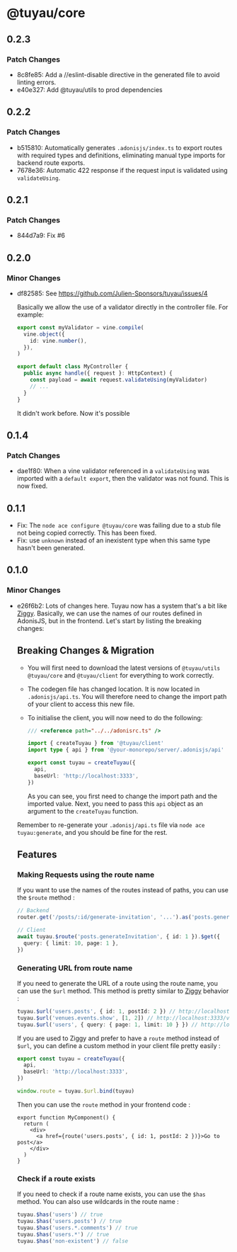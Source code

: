# @tuyau/core

## 0.2.3

### Patch Changes

- 8c8fe85: Add a //eslint-disable directive in the generated file to avoid linting errors.
- e40e327: Add @tuyau/utils to prod dependencies

## 0.2.2

### Patch Changes

- b515810: Automatically generates `.adonisjs/index.ts` to export routes with required types and definitions, eliminating manual type imports for backend route exports.
- 7678e36: Automatic 422 response if the request input is validated using `validateUsing`.

## 0.2.1

### Patch Changes

- 844d7a9: Fix #6

## 0.2.0

### Minor Changes

- df82585: See https://github.com/Julien-Sponsors/tuyau/issues/4

  Basically we allow the use of a validator directly in the controller file. For example:

  ```ts
  export const myValidator = vine.compile(
    vine.object({
      id: vine.number(),
    }),
  )

  export default class MyController {
    public async handle({ request }: HttpContext) {
      const payload = await request.validateUsing(myValidator)
      // ...
    }
  }
  ```

  It didn't work before. Now it's possible

## 0.1.4

### Patch Changes

- dae1f80: When a vine validator referenced in a `validateUsing` was imported with a `default export`, then the validator was not found. This is now fixed.

## 0.1.1

- Fix: The `node ace configure @tuyau/core` was failing due to a stub file not being copied correctly. This has been fixed.
- Fix: use `unknown` instead of an inexistent type when this same type hasn't been generated.

## 0.1.0

### Minor Changes

- e26f6b2: Lots of changes here. Tuyau now has a system that's a bit like [Ziggy](https://github.com/tighten/ziggy). Basically, we can use the names of our routes defined in AdonisJS, but in the frontend. Let's start by listing the breaking changes:

  ## Breaking Changes & Migration

  - You will first need to download the latest versions of `@tuyau/utils` `@tuyau/core` and `@tuyau/client` for everything to work correctly.
  - The codegen file has changed location. It is now located in `.adonisjs/api.ts`. You will therefore need to change the import path of your client to access this new file.
  - To initialise the client, you will now need to do the following:

    ```ts
    /// <reference path="../../adonisrc.ts" />

    import { createTuyau } from '@tuyau/client'
    import type { api } from '@your-monorepo/server/.adonisjs/api'

    export const tuyau = createTuyau({
      api,
      baseUrl: 'http://localhost:3333',
    })
    ```

    As you can see, you first need to change the import path and the imported value. Next, you need to pass this `api` object as an argument to the `createTuyau` function.

  Remember to re-generate your `.adonisj/api.ts` file via `node ace tuyau:generate`, and you should be fine for the rest.

  ## Features

  ### Making Requests using the route name

  If you want to use the names of the routes instead of paths, you can use the `$route` method :

  ```ts
  // Backend
  router.get('/posts/:id/generate-invitation', '...').as('posts.generateInvitation')

  // Client
  await tuyau.$route('posts.generateInvitation', { id: 1 }).$get({
    query: { limit: 10, page: 1 },
  })
  ```

  ### Generating URL from route name

  If you need to generate the URL of a route using the route name, you can use the `$url` method. This method is pretty similar to [Ziggy](https://github.com/tighten/ziggy) behavior :

  ```ts
  tuyau.$url('users.posts', { id: 1, postId: 2 }) // http://localhost:3333/users/1/posts/2
  tuyau.$url('venues.events.show', [1, 2]) // http://localhost:3333/venues/1/events/2
  tuyau.$url('users', { query: { page: 1, limit: 10 } }) // http://localhost:3333/users?page=1&limit=10
  ```

  If you are used to Ziggy and prefer to have a `route` method instead of `$url`, you can define a custom method in your client file pretty easily :

  ```ts
  export const tuyau = createTuyau({
    api,
    baseUrl: 'http://localhost:3333',
  })

  window.route = tuyau.$url.bind(tuyau)
  ```

  Then you can use the `route` method in your frontend code :

  ```tsx
  export function MyComponent() {
    return (
      <div>
        <a href={route('users.posts', { id: 1, postId: 2 })}>Go to post</a>
      </div>
    )
  }
  ```

  ### Check if a route exists

  If you need to check if a route name exists, you can use the `$has` method. You can also use wildcards in the route name :

  ```ts
  tuyau.$has('users') // true
  tuyau.$has('users.posts') // true
  tuyau.$has('users.*.comments') // true
  tuyau.$has('users.*') // true
  tuyau.$has('non-existent') // false
  ```
